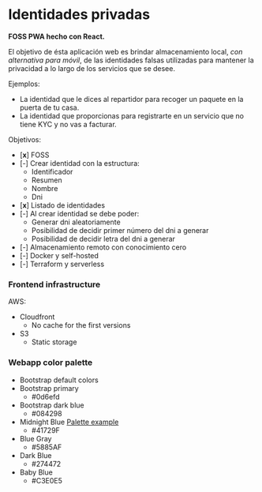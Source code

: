 # Identidades privadas

**FOSS PWA hecho con React.**

El objetivo de ésta aplicación web es brindar almacenamiento local, _con alternativa para móvil_, de las identidades falsas utilizadas para mantener la privacidad a lo largo de los servicios que se desee.

Ejemplos:

- La identidad que le dices al repartidor para recoger un paquete en la puerta de tu casa.
- La identidad que proporcionas para registrarte en un servicio que no tiene KYC y no vas a facturar.

Objetivos:

- [**x**] FOSS
- [-] Crear identidad con la estructura:
  - Identificador
  - Resumen
  - Nombre
  - Dni
- [**x**] Listado de identidades
- [-] Al crear identidad se debe poder:
  - Generar dni aleatoriamente
  - Posibilidad de decidir primer número del dni a generar
  - Posibilidad de decidir letra del dni a generar
- [-] Almacenamiento remoto con conocimiento cero
- [-] Docker y self-hosted
- [-] Terraform y serverless

### Frontend infrastructure

AWS:

- Cloudfront
  - No cache for the first versions
- S3
  - Static storage

### Webapp color palette

- Bootstrap default colors
- Bootstrap primary
  - #0d6efd
- Bootstrap dark blue
  - #084298
- Midnight Blue [Palette example](https://www.canva.com/colors/color-palettes/window-tide/)
  - #41729F
- Blue Gray
  - #5885AF
- Dark Blue
  - #274472
- Baby Blue
  - #C3E0E5
